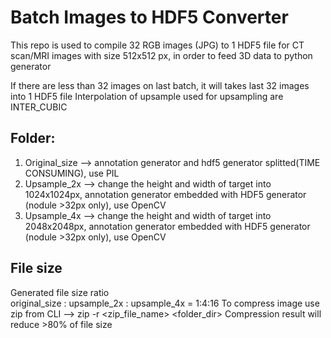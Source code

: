 # Batch Images to HDF5 Converter

This repo is used to compile 32 RGB images (JPG) to 1 HDF5 file for CT scan/MRI images with size 512x512 px, in order to feed 3D data to python generator

If there are less than 32 images on last batch, it will takes last 32 images into 1 HDF5 file
Interpolation of upsample used for upsampling are INTER_CUBIC


## Folder:
1. Original_size --> annotation generator and hdf5 generator splitted(TIME CONSUMING), use PIL
2. Upsample_2x --> change the height and width of target into 1024x1024px, annotation generator embedded with HDF5 generator (nodule >32px only), use OpenCV
3. Upsample_4x --> change the height and width of target into 2048x2048px, annotation generator embedded with HDF5 generator (nodule >32px only), use OpenCV

## File size
Generated file size ratio  
original_size : upsample_2x : upsample_4x = 1:4:16
To compress image use zip from CLI --> zip -r <zip_file_name> <folder_dir>
Compression result will reduce >80% of file size
